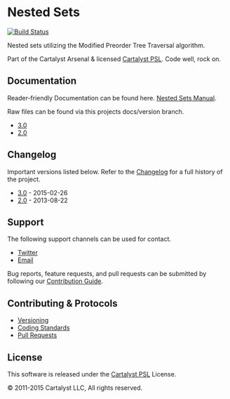# Nested Sets

[![Build Status](http://ci.cartalyst.com/build-status/svg/9)](http://ci.cartalyst.com/build-status/view/9)

Nested sets utilizing the Modified Preorder Tree Traversal algorithm.

Part of the Cartalyst Arsenal & licensed [Cartalyst PSL](LICENSE). Code well, rock on.

## Documentation

Reader-friendly Documentation can be found here. [Nested Sets Manual](https://cartalyst.com/manual/nested-sets).

Raw files can be found via this projects docs/version branch.

- [3.0](https://github.com/cartalyst/nested-sets/tree/docs/3.0)
- [2.0](https://github.com/cartalyst/nested-sets/tree/docs/2.0)

## Changelog

Important versions listed below. Refer to the [Changelog](CHANGELOG.md) for a full history of the project.

- [3.0](CHANGELOG.md) - 2015-02-26
- [2.0](CHANGELOG.md) - 2013-08-22

## Support

The following support channels can be used for contact.

- [Twitter](https://cartalyst.com/@twitter)
- [Email](mailto:help@cartalyst.com)

Bug reports, feature requests, and pull requests can be submitted by following our [Contribution Guide](CONTRIBUTING.md).

## Contributing & Protocols

- [Versioning](CONTRIBUTING.md#versioning)
- [Coding Standards](CONTRIBUTING.md#coding-standards)
- [Pull Requests](CONTRIBUTING.md#pull-requests)

## License

This software is released under the [Cartalyst PSL](LICENSE) License.

© 2011-2015 Cartalyst LLC, All rights reserved.
